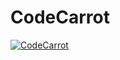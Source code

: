 # CodeCarrot

[![CodeCarrot](https://www.codecarrot.net/images/landing_pages/og72x.jpg)](https://www.codecarrot.net/)
